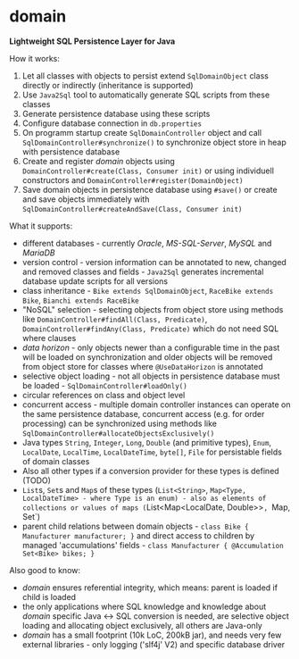 # domain
**Lightweight SQL Persistence Layer for Java**

How it works:
1) Let all classes with objects to persist extend `SqlDomainObject` class directly or indirectly (inheritance is supported)
2) Use `Java2Sql` tool to automatically generate SQL scripts from these classes
3) Generate persistence database using these scripts
4) Configure database connection in `db.properties`
5) On programm startup create `SqlDomainController` object and call `SqlDomainController#synchronize()` to synchronize object store in heap with persistence database
6) Create and register _domain_ objects using `DomainController#create(Class, Consumer init)` or using individuell constructors and `DomainController#register(DomainObject)`
7) Save domain objects in persistence database using `#save()` or create and save objects immediately with `SqlDomainController#createAndSave(Class, Consumer init)`

What it supports:
- different databases - currently *Oracle*, *MS-SQL-Server*, *MySQL* and *MariaDB*
- version control - version information can be annotated to new, changed and removed classes and fields - `Java2Sql` generates incremental database update scripts for all versions 
- class inheritance - `Bike extends SqlDomainObject`, `RaceBike extends Bike`, `Bianchi extends RaceBike`
- "NoSQL" selection - selecting objects from object store using methods like `DomainController#findAll(Class, Predicate)`, `DomainController#findAny(Class, Predicate)` which do not need SQL where clauses
- _data horizon_ - only objects newer than a configurable time in the past will be loaded on synchronization and older objects will be removed from object store for classes where `@UseDataHorizon` is annotated 
- selective object loading - not all objects in persistence database must be loaded - `SqlDomainController#loadOnly()`
- circular references on class and object level
- concurrent access - multiple domain controller instances can operate on the same persistence database, concurrent access (e.g. for order processing) can be synchronized using methods like `SqlDomainController#allocateObjectsExclusively()`
- Java types `String`, `Integer`, `Long`, `Double` (and primitive types), `Enum`, `LocalDate`, `LocalTime`, `LocalDateTime`, `byte[]`, `File` for persistable fields of domain classes
- Also all other types if a conversion provider for these types is defined (TODO)
- `List`s, `Set`s and `Map`s of these types (`List<String>`, `Map<Type, LocalDateTime> - where Type is an enum) - also as elements of collections or values of maps (`List<Map<LocalDate, Double>>`, `Map<String>, Set<Integer>`)
- parent child relations between domain objects - `class Bike { Manufacturer manufacturer; }` and direct access to children by managed 'accumulations' fields - `class Manufacturer { @Accumulation Set<Bike> bikes; }`

Also good to know:
- _domain_ ensures referential integrity, which means: parent is loaded if child is loaded
- the only applications where SQL knowledge and knowledge about _domain_ specific Java <-> SQL conversion is needed, are selective object loading and allocating object exclusively, all others are Java-only
- _domain_ has a small footprint (10k LoC, 200kB jar), and needs very few external libraries - only logging ('slf4j' V2) and specific database driver
